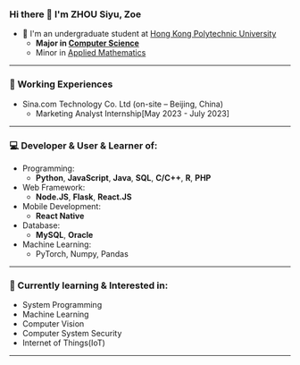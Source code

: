 ### Hi there 👋 I'm ZHOU Siyu, Zoe

- 👀 I'm an undergraduate student at [Hong Kong Polytechnic University](https://www.polyu.edu.hk/en/)
  - **Major in [Computer Science](https://www.polyu.edu.hk/comp/)**
  - Minor in [Applied Mathematics](https://www.polyu.edu.hk/ama/)
---
### 🔭 Working Experiences
- Sina.com Technology Co. Ltd (on-site – Beijing, China)
  - Marketing Analyst Internship[May 2023 - July 2023]
---
### 💻 Developer & User & Learner of:
- Programming: 
  - **Python**, **JavaScript**, **Java**, **SQL**, **C/C++**, **R**, **PHP**
- Web Framework: 
  - **Node.JS**, **Flask**, **React.JS**
- Mobile Development:
  - **React Native**
- Database: 
  - **MySQL**, **Oracle**
- Machine Learning:
  - PyTorch, Numpy, Pandas
---
### 🌱 Currently learning & Interested in:
- System Programming
- Machine Learning
- Computer Vision
- Computer System Security
- Internet of Things(IoT)
---
<!--
**zoezhousy/zoezhousy** is a ✨ _special_ ✨ repository because its `README.md` (this file) appears on your GitHub profile.

Here are some ideas to get you started:

- 🔭 I’m currently working on ...
- 🌱 I’m currently learning ...
- 👯 I’m looking to collaborate on ...
- 🤔 I’m looking for help with ...
- 💬 Ask me about ...
- 📫 How to reach me: ...
- 😄 Pronouns: ...
- ⚡ Fun fact: ...
-->

